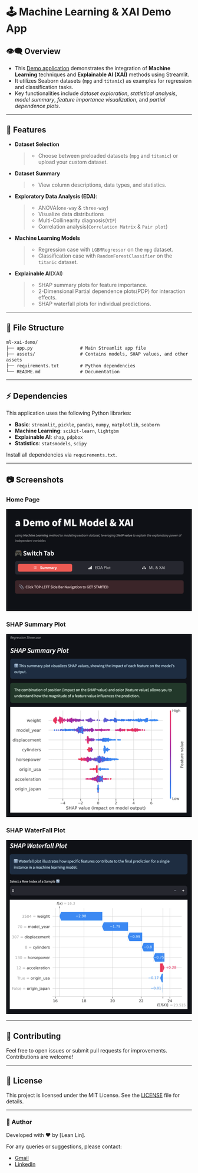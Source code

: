 # 🕹️ Machine Learning & XAI Demo App

## 👁️‍🗨️ Overview

- This [Demo application](https://ml-xai-showcase-toolkit.streamlit.app/) demonstrates the integration of **Machine Learning** techniques and **Explainable AI (XAI)** methods using Streamlit.
- It utilizes Seaborn datasets (`mpg` and `titanic`) as examples for regression and classification tasks.
- Key functionalities include *dataset exploration*, *statistical analysis*, *model summary*, *feature importance visualization*, and *partial dependence plots*.

---

## 📎 Features

- **Dataset Selection**
  > - Choose between preloaded datasets (`mpg` and `titanic`) or upload your custom dataset.
- **Dataset Summary**
  > - View column descriptions, data types, and statistics.
- **Exploratory Data Analysis (EDA)**:
  > - ANOVA(`one-way` & `three-way`)
  > - Visualize data distributions
  > - Multi-Collinearity diagnosis(`VIF`)
  > - Correlation analysis(`Correlation Matrix` & `Pair plot`)
- **Machine Learning Models**
  > - Regression case with `LGBMRegressor` on the `mpg` dataset.
  > - Classification case with `RandomForestClassifier` on the `titanic` dataset.
- **Explainable AI**(XAI)
  > - SHAP summary plots for feature importance.
  > - 2-Dimensional Partial dependence plots(PDP) for interaction effects.
  > - SHAP waterfall plots for individual predictions.

---

## 📂 File Structure

```plaintext
ml-xai-demo/
├── app.py                  # Main Streamlit app file
├── assets/                 # Contains models, SHAP values, and other assets
├── requirements.txt        # Python dependencies
└── README.md               # Documentation
```

---

## ⚡ Dependencies

This application uses the following Python libraries:

- **Basic**: `streamlit`, `pickle`, `pandas`, `numpy`, `matplotlib`, `seaborn`
- **Machine Learning**: `scikit-learn`, `lightgbm`
- **Explainable AI**: `shap`, `pdpbox`
- **Statistics**: `statsmodels`, `scipy`

Install all dependencies via `requirements.txt`.

---

## 📷 Screenshots

### Home Page
![Home Page](assets/home_page.png)

### SHAP Summary Plot
![SHAP Summary Plot](assets/shap_summary.png)

### SHAP WaterFall Plot
![SHAP WaterFall Plot](assets/shap_waterfall.png)

---

## 📃 Contributing

Feel free to open issues or submit pull requests for improvements. Contributions are welcome!

---

## 🧰 License

This project is licensed under the MIT License. See the [LICENSE](LICENSE) file for details.

---

### 👾 Author
Developed with ❤️ by [Lean Lin]. 

For any queries or suggestions, please contact:
- [Gmail](mailto:xphoenixx32@gmail.com)
- [LinkedIn](https://www.linkedin.com/in/leanlin/)

